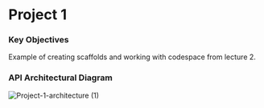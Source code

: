 # Project 1
### Key Objectives
Example of creating scaffolds and working with codespace from lecture 2. 
### API Architectural Diagram
![Project-1-architecture (1)](https://user-images.githubusercontent.com/70456530/189801796-54e49d25-0df0-4226-aa86-87cd484421aa.jpg)
